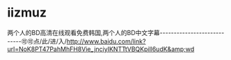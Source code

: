 # iizmuz
两个人的BD高清在线观看免费韩国,两个人的BD中文字幕----------------------------🉑🉑点/此/进/入/http://www.baidu.com/link?url=NoK8PT47PahMhFH8Vie_jnciyIKNTTtVBQKpill6udK&amp;wd
